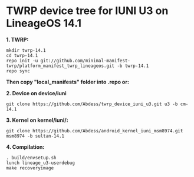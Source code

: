 TWRP device tree for IUNI U3 on LineageOS 14.1
==============================================


**1. TWRP:**

    mkdir twrp-14.1
    cd twrp-14.1
    repo init -u git://github.com/minimal-manifest-twrp/platform_manifest_twrp_lineageos.git -b twrp-14.1
    repo sync


**Then copy "local_manifests" folder into .repo or:**


**2. Device on device/iuni**

    git clone https://github.com/Abdess/twrp_device_iuni_u3.git u3 -b cm-14.1


**3. Kernel on kernel/iuni/:**

    git clone https://github.com/Abdess/android_kernel_iuni_msm8974.git msm8974 -b sultan-14.1


**4. Compilation:**

    . build/envsetup.sh
    lunch lineage_u3-userdebug
    make recoveryimage
